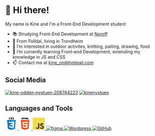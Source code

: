 <link rel="stylesheet" href="https://cdnjs.cloudflare.com/ajax/libs/font-awesome/5.15.4/css/all.min.css">

#  👋 Hi there!

My name is Kine and I'm a Front-End Development student
- 📚 Strudying Front-End Development at [Noroff](https://www.noroff.no/)
- 🤠 From Folldal, living in Trondheim
- 👀 I’m interested in outdoor activites, knitting, paiting, drawing, food
- 🌱 I’m currently learning Front-end Development, extending my knowledge in JS and CSS
- 📫 Contact me at <kine_on@hotmail.com>

## Social Media
<p align="left">
<a href="https://linkedin.com/in/kine-odden-nystuen-208744223" target="blank"><img align="center" src="https://raw.githubusercontent.com/rahuldkjain/github-profile-readme-generator/master/src/images/icons/Social/linked-in-alt.svg" alt="kine-odden-nystuen-208744223" height="30" width="40" /></a>
<a href="https://instagram.com/kinenystuen" target="blank"><img align="center" src="https://raw.githubusercontent.com/rahuldkjain/github-profile-readme-generator/master/src/images/icons/Social/instagram.svg" alt="kinenystuen" height="30" width="40" /></a>
</p>

## Languages and Tools
<p align="left"> 
  <a href="https://www.w3schools.com/css/" target="_blank" rel="noreferrer"> <img src="https://raw.githubusercontent.com/devicons/devicon/master/icons/css3/css3-original-wordmark.svg" alt="css3" width="40" height="40"/> </a> 
  <a href="https://www.w3.org/html/" target="_blank" rel="noreferrer"> <img src="https://raw.githubusercontent.com/devicons/devicon/master/icons/html5/html5-original-wordmark.svg" alt="html5" width="40" height="40"/> </a> 
  <a href="https://developer.mozilla.org/en-US/docs/Web/JavaScript" target="_blank" rel="noreferrer"> <img src="https://raw.githubusercontent.com/devicons/devicon/master/icons/javascript/javascript-original.svg" alt="javascript" width="40" height="40"/> </a> 
  <a href="https://www.figma.com/" target="_blank" rel="noreferrer"> <img src="https://www.vectorlogo.zone/logos/figma/figma-icon.svg" alt="figma" width="40" height="40"/> </a> 
  <a href="https://wordpress.org/" target="_blank" rel="noreferrer"> <img src="https://upload.wikimedia.org/wikipedia/commons/9/93/Wordpress_Blue_logo.png" alt="Wordpress" width="40" height="40"/> </a> 
  <a href="https://github.com/" target="_blank" rel="noreferrer"> <img src="https://github.githubassets.com/assets/GitHub-Mark-ea2971cee799.png" alt="GitHub" width="40" height="40"/> </a> 

</p>



<!---
Kinenystuen/Kinenystuen is a ✨ special ✨ repository because its `README.md` (this file) appears on your GitHub profile.
You can click the Preview link to take a look at your changes.
--->
